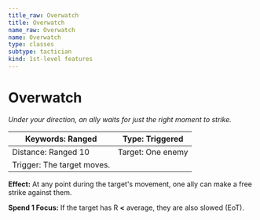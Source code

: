 ```yaml
---
title_raw: Overwatch
title: Overwatch
name_raw: Overwatch
name: Overwatch
type: classes
subtype: tactician
kind: 1st-level features
---
```


# Overwatch

*Under your direction, an ally waits for just the right moment to strike.*

| Keywords: Ranged           | Type: Triggered   |
| -------------------------- | ----------------- |
| Distance: Ranged 10        | Target: One enemy |
| Trigger: The target moves. |                   |

**Effect:** At any point during the target's movement, one ally can make a free strike against them.

**Spend 1 Focus:** If the target has R **\<** average, they are also slowed (EoT).
